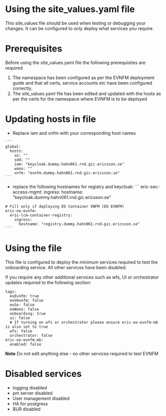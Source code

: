 # Using the site_values.yaml file

This site_values file should be used when testing or debugging your changes. It can be configured to only deploy what services you require.

# Prerequisites

Before using the site_values.yaml file the following prerequisites are required

1. The namespace has been configured as per the EVNFM deployment guide and that all certs, service accounts etc have been configured correctly.
2. The site_values.yaml file has been edited and updated with the hosts as per the certs for the namespace where EVNFM is to be deployed

# Updating hosts in file

   * Replace iam and vnfm with your corresponding host names
    
    ```
    global:
      hosts:
        so: ""
        sdd: ""
        iam: "keycloak.dummy.hahn061.rnd.gic.ericsson.se"
        wano: ""
        vnfm: "evnfm.dummy.hahn061.rnd.gic.ericsson.se"
    ```

   * replace the following hostnames for registry and keycloak:
    ```
    eric-sec-access-mgmt:
      ingress:
        hostname: "keycloak.dummy.hahn061.rnd.gic.ericsson.se"

    # Fill only if deploying EO Container VNFM (EO EVNFM)
    eric-eo-evnfm:
      eric-lcm-container-registry:
        ingress:
          hostname: "registry.dummy.hahn061.rnd.gic.ericsson.se"
    ```

# Using the file

This file is configured to deploy the minimum services required to test the onboarding service. All other services have been disabled.

If you require any other additional services such as wfs, UI or orchestrator updates required to the following section:

```
tags:
  eoEvnfm: true
  eoVmvnfm: false
  eoSo: false
  eoWano: false
  onboarding: true
  ui: false
  # If turning on wfs or orchestrator please ensure eric-eo-evnfm-mb is also set to true
  wfs: false
  orchestrator: false
eric-eo-evnfm-mb:
  enabled: false
```

**Note** Do not edit anything else - no other services required to test EVNFM

# Disabled services

* logging disabled
* pm server disabled
* User management disabled
* HA for postgress
* BUR disabled
